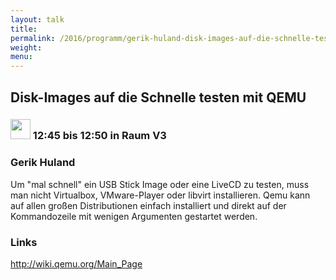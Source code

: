 ```yaml
---
layout: talk
title:
permalink: /2016/programm/gerik-huland-disk-images-auf-die-schnelle-testen-mit-qemu/
weight:
menu:
---
```

## Disk-Images auf die Schnelle testen mit QEMU

### <img height = "32" src="../../../images/lightning.svg"> 12:45 bis 12:50 in Raum V3

### Gerik Huland

Um "mal schnell" ein USB Stick Image oder eine LiveCD zu testen, muss man nicht Virtualbox, VMware-Player oder libvirt installieren. Qemu kann auf allen großen Distributionen einfach installiert und direkt auf der Kommandozeile mit wenigen Argumenten gestartet werden.

### Links

<a href="http://wiki.qemu.org/Main_Page" target="_blank">http://wiki.qemu.org/Main_Page</a>